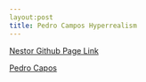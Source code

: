 ```yaml
---
layout:post
title: Pedro Campos Hyperrealism
---
```

[Nestor Github Page Link](http://nestor783.github.io/)

[Pedro Capos](http://www.pedrocampos.net/)
